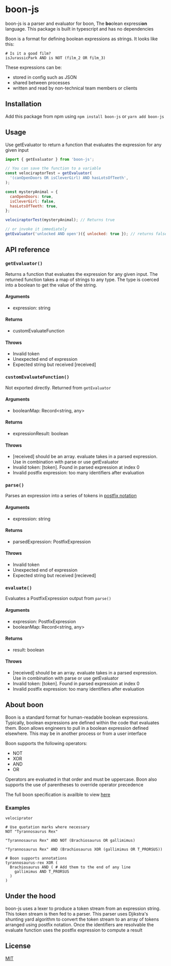 # boon-js

boon-js is a parser and evaluator for boon, The **bo**olean expressi**on** language. This package is built in typescript and has no dependencies

Boon is a format for defining boolean expressions as strings. It looks like this:

```boon
# Is it a good film?
isJurassicPark AND is NOT (film_2 OR film_3)
```

These expressions can be:

- stored in config such as JSON
- shared between processes
- written and read by non-technical team members or clients

## Installation

Add this package from npm using `npm install boon-js` or `yarn add boon-js`

## Usage

Use getEvaluator to return a function that evaluates the expression for any given input

```javascript
import { getEvaluator } from 'boon-js';

// You can save the function to a variable
const velociraptorTest = getEvaluator(
  '(canOpenDoors OR isCleverGirl) AND hasLotsOfTeeth',
);

const mysteryAnimal = {
  canOpenDoors: true,
  isCleverGirl: false,
  hasLotsOfTeeth: true,
};

velociraptorTest(mysteryAnimal); // Returns true

// or invoke it immediately
getEvaluator('unlocked AND open')({ unlocked: true }); // returns false
```

## API reference

### `getEvaluator()`

Returns a function that evaluates the expression for any given input. The returned function takes a map of strings to any type. The type is coerced into a boolean to get the value of the string.

#### Arguments

- expression: string

#### Returns

- customEvaluateFunction

#### Throws

- Invalid token
- Unexpected end of expression
- Expected string but received [received]

### `customEvaluateFunction()`

Not exported directly. Returned from `getEvaluator`

#### Arguments

- booleanMap: Record<string, any>

#### Returns

- expressionResult: boolean

#### Throws

- [received] should be an array. evaluate takes in a parsed expression. Use in combination with parse or use getEvaluator
- Invalid token: [token]. Found in parsed expression at index 0
- Invalid postfix expression: too many identifiers after evaluation

### `parse()`

Parses an expression into a series of tokens in [postfix notation](https://en.wikipedia.org/wiki/Reverse_Polish_notation)

#### Arguments

- expression: string

#### Returns

- parsedExpression: PostfixExpression

#### Throws

- Invalid token
- Unexpected end of expression
- Expected string but received [recieved]

### `evaluate()`

Evaluates a PostfixExpression output from `parse()`

#### Arguments

- expression: PostfixExpression
- booleanMap: Record<string, any>

#### Returns

- result: boolean

#### Throws

- [received] should be an array. evaluate takes in a parsed expression. Use in combination with parse or use getEvaluator
- Invalid token: [token]. Found in parsed expression at index 0
- Invalid postfix expression: too many identifiers after evaluation

## About boon

Boon is a standard format for human-readable boolean expressions. Typically, boolean expressions are defined within the code that evaluates them. Boon allows engineers to pull in a boolean expression defined elsewhere. This may be in another process or from a user interface

Boon supports the following operators:

- NOT
- XOR
- AND
- OR

Operators are evaluated in that order and must be uppercase. Boon also supports the use of parentheses to override operator precedence

The full boon specification is availble to view [here](hhttps://docs.google.com/document/d/1UzsnnKjjW7T_u-OPb5dcPmc9My4YS_jHoyButolNVa4/edit?usp=sharing)

### Examples

```boon
velociprator
```

```boon
# Use quotation marks where necessary
NOT "Tyrannosaurus Rex"
```

```boon
"Tyrannosaurus Rex" AND NOT (Brachiosaurus OR gallimimus)
```

```boon
"Tyrannosaurus Rex" AND (Brachiosaurus XOR (gallimimus OR T_PRORSUS))
```

```boon
# Boon supports annotations
tyrannosaurus-rex XOR (
  Brachiosaurus AND ( # Add them to the end of any line
    gallimimus AND T_PRORSUS
  )
)
```

## Under the hood

boon-js uses a lexer to produce a token stream from an expression string. This token stream is then fed to a parser. This parser uses Djikstra's shunting yard algorithm to convert the token stream to an array of tokens arranged using postfix notation. Once the identifiers are resolvable the evaluate function uses the postfix expression to compute a result

## License

[MIT](https://https://github.com/jakec-github/boon-js/blob/master/LICENSE.md)
